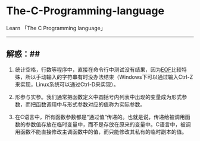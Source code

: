 # The-C-Programming-language
Learn 「The C Programming language」

---

## 解惑：##

1. 统计空格，行数等程序中，直接在命令行中测试没有结果，因为[EOF](http://www.ruanyifeng.com/blog/2011/11/eof.html)比较特殊，所以手动输入的字符串有时没办法结束（Windows下可以通过输入Ctrl-Z来实现，Linux系统可以通过Ctrl-D来实现）。

2. 形参与实参。我们通常把函数定义中圆括号内列表中出现的变量成为形式参数，而把函数调用中与形式参数对应的值称为实际参数。

3. 在C语言中，所有函数参数都是“通过值”传递的。也就是说，传递给被调用函数的参数值存放在临时变量中，而不是存放在原来的变量中。C语言中，被调用函数不能直接修改主调函数中的值，而只能修改其私有的临时副本的值。